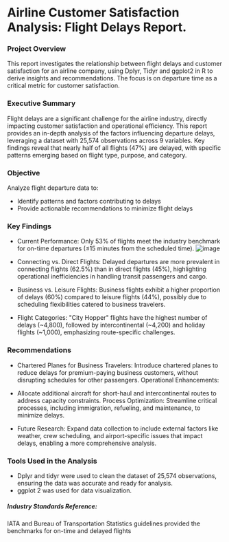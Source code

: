 # Airline Customer Satisfaction Analysis: Flight Delays Report.

### Project Overview

This report investigates the relationship between flight delays and customer satisfaction for an airline company, using Dplyr, Tidyr and ggplot2 in R to derive insights and recommendations. The focus is on departure time as a critical metric for customer satisfaction.

### Executive Summary

Flight delays are a significant challenge for the airline industry, directly impacting customer satisfaction and operational efficiency. This report provides an in-depth analysis of the factors influencing departure delays, leveraging a dataset with 25,574 observations across 9 variables. Key findings reveal that nearly half of all flights (47%) are delayed, with specific patterns emerging based on flight type, purpose, and category.

### Objective

Analyze flight departure data to:
- Identify patterns and factors contributing to delays
- Provide actionable recommendations to minimize flight delays

### Key Findings

- Current Performance:
Only 53% of flights meet the industry benchmark for on-time departures (≤15 minutes from the scheduled time).
![image](https://github.com/user-attachments/assets/898e112c-9eca-46c8-a9c4-bee4c1482eee)



- Connecting vs. Direct Flights:
Delayed departures are more prevalent in connecting flights (62.5%) than in direct flights (45%), highlighting operational inefficiencies in handling transit passengers and cargo.

- Business vs. Leisure Flights:
Business flights exhibit a higher proportion of delays (60%) compared to leisure flights (44%), possibly due to scheduling flexibilities catered to business travelers.

- Flight Categories:
"City Hopper" flights have the highest number of delays (~4,800), followed by intercontinental (~4,200) and holiday flights (~1,000), emphasizing route-specific challenges.

### Recommendations

- Chartered Planes for Business Travelers:
Introduce chartered planes to reduce delays for premium-paying business customers, without disrupting schedules for other passengers.
Operational Enhancements:

- Allocate additional aircraft for short-haul and intercontinental routes to address capacity constraints.
Process Optimization:
Streamline critical processes, including immigration, refueling, and maintenance, to minimize delays.

- Future Research:
Expand data collection to include external factors like weather, crew scheduling, and airport-specific issues that impact delays, enabling a more comprehensive analysis.

### Tools Used in the Analysis

- Dplyr and tidyr were used to clean the dataset of 25,574 observations, ensuring the data was accurate and ready for analysis.
- ggplot 2 was used for data visualization.

##### Industry Standards Reference:
IATA and Bureau of Transportation Statistics guidelines provided the benchmarks for on-time and delayed flights
